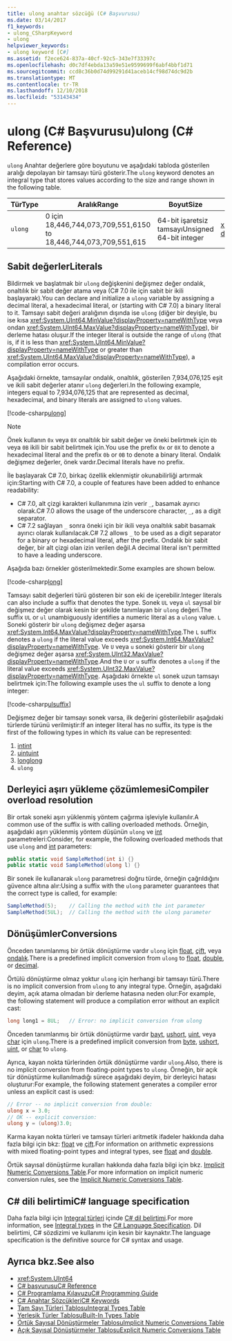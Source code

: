 ```yaml
---
title: ulong anahtar sözcüğü (C# Başvurusu)
ms.date: 03/14/2017
f1_keywords:
- ulong_CSharpKeyword
- ulong
helpviewer_keywords:
- ulong keyword [C#]
ms.assetid: f2ece624-837a-40cf-92c5-343e7f33397c
ms.openlocfilehash: d0c7df4ebda13a59e51e9599699f6abf4bbf1d71
ms.sourcegitcommit: ccd8c36b0d74d99291d41aceb14cf98d74dc9d2b
ms.translationtype: MT
ms.contentlocale: tr-TR
ms.lasthandoff: 12/10/2018
ms.locfileid: "53143434"
---
```

# <a name="ulong-c-reference"></a><span data-ttu-id="2aea3-102">ulong (C# Başvurusu)</span><span class="sxs-lookup"><span data-stu-id="2aea3-102">ulong (C# Reference)</span></span>

<span data-ttu-id="2aea3-103">`ulong` Anahtar değerlere göre boyutunu ve aşağıdaki tabloda gösterilen aralığı depolayan bir tamsayı türü gösterir.</span><span class="sxs-lookup"><span data-stu-id="2aea3-103">The `ulong` keyword denotes an integral type that stores values according to the size and range shown in the following table.</span></span>

|<span data-ttu-id="2aea3-104">Tür</span><span class="sxs-lookup"><span data-stu-id="2aea3-104">Type</span></span>|<span data-ttu-id="2aea3-105">Aralık</span><span class="sxs-lookup"><span data-stu-id="2aea3-105">Range</span></span>|<span data-ttu-id="2aea3-106">Boyut</span><span class="sxs-lookup"><span data-stu-id="2aea3-106">Size</span></span>|<span data-ttu-id="2aea3-107">.NET türü</span><span class="sxs-lookup"><span data-stu-id="2aea3-107">.NET type</span></span>|
|----------|-----------|----------|-------------------------|
|`ulong`|<span data-ttu-id="2aea3-108">0 için 18,446,744,073,709,551,615</span><span class="sxs-lookup"><span data-stu-id="2aea3-108">0 to 18,446,744,073,709,551,615</span></span>|<span data-ttu-id="2aea3-109">64-bit işaretsiz tamsayı</span><span class="sxs-lookup"><span data-stu-id="2aea3-109">Unsigned 64-bit integer</span></span>|<xref:System.UInt64?displayProperty=nameWithType>|

## <a name="literals"></a><span data-ttu-id="2aea3-110">Sabit değerler</span><span class="sxs-lookup"><span data-stu-id="2aea3-110">Literals</span></span>

<span data-ttu-id="2aea3-111">Bildirmek ve başlatmak bir `ulong` değişkenini değişmez değer ondalık, onaltılık bir sabit değer atama veya (C# 7.0 ile için sabit bir ikili başlayarak).</span><span class="sxs-lookup"><span data-stu-id="2aea3-111">You can declare and initialize a `ulong` variable by assigning a decimal literal, a hexadecimal literal, or (starting with C# 7.0) a binary literal to it.</span></span>  <span data-ttu-id="2aea3-112">Tamsayı sabit değeri aralığının dışında ise `ulong` (diğer bir deyişle, bu ise kısa <xref:System.UInt64.MinValue?displayProperty=nameWithType> veya ondan <xref:System.UInt64.MaxValue?displayProperty=nameWithType>), bir derleme hatası oluşur.</span><span class="sxs-lookup"><span data-stu-id="2aea3-112">If the integer literal is outside the range of `ulong` (that is, if it is less than <xref:System.UInt64.MinValue?displayProperty=nameWithType> or greater than <xref:System.UInt64.MaxValue?displayProperty=nameWithType>), a compilation error occurs.</span></span>

<span data-ttu-id="2aea3-113">Aşağıdaki örnekte, tamsayılar ondalık, onaltılık, gösterilen 7,934,076,125 eşit ve ikili sabit değerler atanır `ulong` değerleri.</span><span class="sxs-lookup"><span data-stu-id="2aea3-113">In the following example, integers equal to 7,934,076,125 that are represented as decimal, hexadecimal, and binary literals are assigned to `ulong` values.</span></span>

[!code-csharp[ulong](~/samples/snippets/csharp/language-reference/keywords/numeric-literals.cs#ULong)]

> [!NOTE]
> <span data-ttu-id="2aea3-114">Önek kullanın `0x` veya `0X` onaltılık bir sabit değer ve öneki belirtmek için `0b` veya `0B` ikili bir sabit belirtmek için.</span><span class="sxs-lookup"><span data-stu-id="2aea3-114">You use the prefix `0x` or `0X` to denote a hexadecimal literal and the prefix `0b` or `0B` to denote a binary literal.</span></span> <span data-ttu-id="2aea3-115">Ondalık değişmez değerler, önek vardır.</span><span class="sxs-lookup"><span data-stu-id="2aea3-115">Decimal literals have no prefix.</span></span>

<span data-ttu-id="2aea3-116">İle başlayarak C# 7.0, birkaç özellik eklenmiştir okunabilirliği artırmak için:</span><span class="sxs-lookup"><span data-stu-id="2aea3-116">Starting with C# 7.0, a couple of features have been added to enhance readability:</span></span>

- <span data-ttu-id="2aea3-117">C# 7.0, alt çizgi karakteri kullanımına izin verir `_`, basamak ayırıcı olarak.</span><span class="sxs-lookup"><span data-stu-id="2aea3-117">C# 7.0 allows the usage of the underscore character, `_`, as a digit separator.</span></span>
- <span data-ttu-id="2aea3-118">C# 7.2 sağlayan `_` sonra öneki için bir ikili veya onaltılık sabit basamak ayırıcı olarak kullanılacak.</span><span class="sxs-lookup"><span data-stu-id="2aea3-118">C# 7.2 allows `_` to be used as a digit separator for a binary or hexadecimal literal, after the prefix.</span></span> <span data-ttu-id="2aea3-119">Ondalık bir sabit değer, bir alt çizgi olan izin verilen değil.</span><span class="sxs-lookup"><span data-stu-id="2aea3-119">A decimal literal isn't permitted to have a leading underscore.</span></span>

<span data-ttu-id="2aea3-120">Aşağıda bazı örnekler gösterilmektedir.</span><span class="sxs-lookup"><span data-stu-id="2aea3-120">Some examples are shown below.</span></span>

[!code-csharp[long](~/samples/snippets/csharp/language-reference/keywords/numeric-literals.cs#LongS)]

<span data-ttu-id="2aea3-121">Tamsayı sabit değerleri türü gösteren bir son eki de içerebilir.</span><span class="sxs-lookup"><span data-stu-id="2aea3-121">Integer literals can also include a suffix that denotes the type.</span></span> <span data-ttu-id="2aea3-122">Sonek `UL` veya `ul` sayısal bir değişmez değer olarak kesin bir şekilde tanımlayan bir `ulong` değeri.</span><span class="sxs-lookup"><span data-stu-id="2aea3-122">The suffix `UL` or `ul` unambiguously identifies a numeric literal as a `ulong` value.</span></span> <span data-ttu-id="2aea3-123">`L` Soneki gösterir bir `ulong` değişmez değer aşarsa <xref:System.Int64.MaxValue?displayProperty=nameWithType>.</span><span class="sxs-lookup"><span data-stu-id="2aea3-123">The `L` suffix denotes a `ulong` if the literal value exceeds <xref:System.Int64.MaxValue?displayProperty=nameWithType>.</span></span> <span data-ttu-id="2aea3-124">Ve `U` veya `u` soneki gösterir bir `ulong` değişmez değer aşarsa <xref:System.UInt32.MaxValue?displayProperty=nameWithType>.</span><span class="sxs-lookup"><span data-stu-id="2aea3-124">And the `U` or `u` suffix denotes a `ulong` if the literal value exceeds <xref:System.UInt32.MaxValue?displayProperty=nameWithType>.</span></span> <span data-ttu-id="2aea3-125">Aşağıdaki örnekte `ul` sonek uzun tamsayı belirtmek için:</span><span class="sxs-lookup"><span data-stu-id="2aea3-125">The following example uses the `ul` suffix to denote a long integer:</span></span>

[!code-csharp[ulsuffix](~/samples/snippets/csharp/language-reference/keywords/numeric-suffixes.cs#2)]

<span data-ttu-id="2aea3-126">Değişmez değer bir tamsayı sonek varsa, ilk değerini gösterilebilir aşağıdaki türlerde türünü verilmiştir:</span><span class="sxs-lookup"><span data-stu-id="2aea3-126">If an integer literal has no suffix, its type is the first of the following types in which its value can be represented:</span></span>

1. [<span data-ttu-id="2aea3-127">int</span><span class="sxs-lookup"><span data-stu-id="2aea3-127">int</span></span>](int.md)
2. [<span data-ttu-id="2aea3-128">uint</span><span class="sxs-lookup"><span data-stu-id="2aea3-128">uint</span></span>](uint.md)
3. [<span data-ttu-id="2aea3-129">long</span><span class="sxs-lookup"><span data-stu-id="2aea3-129">long</span></span>](long.md)
4. `ulong`

## <a name="compiler-overload-resolution"></a><span data-ttu-id="2aea3-130">Derleyici aşırı yükleme çözümlemesi</span><span class="sxs-lookup"><span data-stu-id="2aea3-130">Compiler overload resolution</span></span>

<span data-ttu-id="2aea3-131">Bir ortak soneki aşırı yüklenmiş yöntem çağırma işleviyle kullanılır.</span><span class="sxs-lookup"><span data-stu-id="2aea3-131">A common use of the suffix is with calling overloaded methods.</span></span> <span data-ttu-id="2aea3-132">Örneğin, aşağıdaki aşırı yüklenmiş yöntem düşünün `ulong` ve [int](int.md) parametreleri:</span><span class="sxs-lookup"><span data-stu-id="2aea3-132">Consider, for example, the following overloaded methods that use `ulong` and [int](int.md) parameters:</span></span>

```csharp
public static void SampleMethod(int i) {}
public static void SampleMethod(ulong l) {}
```

<span data-ttu-id="2aea3-133">Bir sonek ile kullanarak `ulong` parametresi doğru türde, örneğin çağrıldığını güvence altına alır:</span><span class="sxs-lookup"><span data-stu-id="2aea3-133">Using a suffix with the `ulong` parameter guarantees that the correct type is called, for example:</span></span>

```csharp
SampleMethod(5);    // Calling the method with the int parameter
SampleMethod(5UL);  // Calling the method with the ulong parameter
```

## <a name="conversions"></a><span data-ttu-id="2aea3-134">Dönüşümler</span><span class="sxs-lookup"><span data-stu-id="2aea3-134">Conversions</span></span>

<span data-ttu-id="2aea3-135">Önceden tanımlanmış bir örtük dönüştürme vardır `ulong` için [float](float.md), [çift](double.md), veya [ondalık](decimal.md).</span><span class="sxs-lookup"><span data-stu-id="2aea3-135">There is a predefined implicit conversion from `ulong` to [float](float.md), [double](double.md), or [decimal](decimal.md).</span></span>

<span data-ttu-id="2aea3-136">Örtülü dönüştürme olmaz yoktur `ulong` için herhangi bir tamsayı türü.</span><span class="sxs-lookup"><span data-stu-id="2aea3-136">There is no implicit conversion from `ulong` to any integral type.</span></span> <span data-ttu-id="2aea3-137">Örneğin, aşağıdaki deyim, açık atama olmadan bir derleme hatasına neden olur:</span><span class="sxs-lookup"><span data-stu-id="2aea3-137">For example, the following statement will produce a compilation error without an explicit cast:</span></span>

```csharp
long long1 = 8UL;   // Error: no implicit conversion from ulong
```

<span data-ttu-id="2aea3-138">Önceden tanımlanmış bir örtük dönüştürme vardır [bayt](byte.md), [ushort](ushort.md), [uint](uint.md), veya [char](char.md) için `ulong`.</span><span class="sxs-lookup"><span data-stu-id="2aea3-138">There is a predefined implicit conversion from [byte](byte.md), [ushort](ushort.md), [uint](uint.md), or [char](char.md) to `ulong`.</span></span>

<span data-ttu-id="2aea3-139">Ayrıca, kayan nokta türlerinden örtük dönüştürme vardır `ulong`.</span><span class="sxs-lookup"><span data-stu-id="2aea3-139">Also, there is no implicit conversion from floating-point types to `ulong`.</span></span> <span data-ttu-id="2aea3-140">Örneğin, bir açık tür dönüştürme kullanılmadığı sürece aşağıdaki deyim, bir derleyici hatası oluşturur:</span><span class="sxs-lookup"><span data-stu-id="2aea3-140">For example, the following statement generates a compiler error unless an explicit cast is used:</span></span>

```csharp
// Error -- no implicit conversion from double:
ulong x = 3.0;
// OK -- explicit conversion:
ulong y = (ulong)3.0;
```

<span data-ttu-id="2aea3-141">Karma kayan nokta türleri ve tamsayı türleri aritmetik ifadeler hakkında daha fazla bilgi için bkz: [float](float.md) ve [çift](double.md).</span><span class="sxs-lookup"><span data-stu-id="2aea3-141">For information on arithmetic expressions with mixed floating-point types and integral types, see [float](float.md) and [double](double.md).</span></span>

<span data-ttu-id="2aea3-142">Örtük sayısal dönüştürme kuralları hakkında daha fazla bilgi için bkz. [Implicit Numeric Conversions Table](implicit-numeric-conversions-table.md).</span><span class="sxs-lookup"><span data-stu-id="2aea3-142">For more information on implicit numeric conversion rules, see the [Implicit Numeric Conversions Table](implicit-numeric-conversions-table.md).</span></span>

## <a name="c-language-specification"></a><span data-ttu-id="2aea3-143">C# dili belirtimi</span><span class="sxs-lookup"><span data-stu-id="2aea3-143">C# language specification</span></span>

<span data-ttu-id="2aea3-144">Daha fazla bilgi için [Integral türleri](~/_csharplang/spec/types.md#integral-types) içinde [ C# dil belirtimi](../language-specification/index.md).</span><span class="sxs-lookup"><span data-stu-id="2aea3-144">For more information, see [Integral types](~/_csharplang/spec/types.md#integral-types) in the [C# Language Specification](../language-specification/index.md).</span></span> <span data-ttu-id="2aea3-145">Dil belirtimi, C# sözdizimi ve kullanımı için kesin bir kaynaktır.</span><span class="sxs-lookup"><span data-stu-id="2aea3-145">The language specification is the definitive source for C# syntax and usage.</span></span>

## <a name="see-also"></a><span data-ttu-id="2aea3-146">Ayrıca bkz.</span><span class="sxs-lookup"><span data-stu-id="2aea3-146">See also</span></span>

- <xref:System.UInt64>
- [<span data-ttu-id="2aea3-147">C# başvurusu</span><span class="sxs-lookup"><span data-stu-id="2aea3-147">C# Reference</span></span>](../index.md)
- [<span data-ttu-id="2aea3-148">C# Programlama Kılavuzu</span><span class="sxs-lookup"><span data-stu-id="2aea3-148">C# Programming Guide</span></span>](../../programming-guide/index.md)
- [<span data-ttu-id="2aea3-149">C# Anahtar Sözcükleri</span><span class="sxs-lookup"><span data-stu-id="2aea3-149">C# Keywords</span></span>](index.md)
- [<span data-ttu-id="2aea3-150">Tam Sayı Türleri Tablosu</span><span class="sxs-lookup"><span data-stu-id="2aea3-150">Integral Types Table</span></span>](integral-types-table.md)
- [<span data-ttu-id="2aea3-151">Yerleşik Türler Tablosu</span><span class="sxs-lookup"><span data-stu-id="2aea3-151">Built-In Types Table</span></span>](built-in-types-table.md)
- [<span data-ttu-id="2aea3-152">Örtük Sayısal Dönüştürmeler Tablosu</span><span class="sxs-lookup"><span data-stu-id="2aea3-152">Implicit Numeric Conversions Table</span></span>](implicit-numeric-conversions-table.md)
- [<span data-ttu-id="2aea3-153">Açık Sayısal Dönüştürmeler Tablosu</span><span class="sxs-lookup"><span data-stu-id="2aea3-153">Explicit Numeric Conversions Table</span></span>](explicit-numeric-conversions-table.md)
